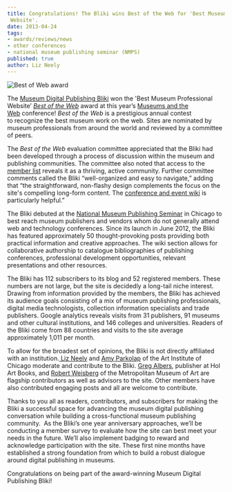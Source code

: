 ```yaml
---
title: Congratulations! The Bliki wins Best of the Web for 'Best Museum Professional
 Website'.
date: 2013-04-24 
tags:
- awards/reviews/news
- other conferences
- national museum publishing seminar (NMPS)
published: true
author: Liz Neely
---
```

![Best of Web award]({{site.baseurl}}/assets/img/best-of-web.jpg)

<p>The <a href="http://digitalpublishingbliki.com" target="_blank">Museum Digital Publishing Bliki</a> won the 'Best Museum Professional Website’ <em><a href="http://mw2013.museumsandtheweb.com/best-of-the-web-winners/" target="_blank">Best of the Web</a> </em>award at this year’s <a href="http://mw2013.museumsandtheweb.com/" target="_blank">Museums and the Web</a> conference! <em>Best of the Web </em>is a prestigious annual contest to recognize the best museum work on the web. Sites are nominated by museum professionals from around the world and reviewed by a committee of peers.</p>
<p>The <em>Best of the Web </em>evaluation committee appreciated that the Bliki had been developed through a process of discussion within the museum and publishing communities. The committee also noted that access to the <a title="Members" href="http://digitalpublishingbliki.com/members/" target="_blank">member list</a> reveals it as a thriving, active community. Further committee comments called the Bliki “well-organized and easy to navigate,” adding that “the straightforward, non-flashy design complements the focus on the site's compelling long-form content. The <a href="http://digitalpublishingbliki.com/wiki/museum-digital-publishing-wiki/conferences-events/" target="_blank">conference and event wiki</a> is particularly helpful.”</p>
<p>The Bliki debuted at the <a href="https://grahamschool.uchicago.edu/content/national-museum-publishing-seminar">National Museum Publishing Seminar</a> in Chicago to best reach museum publishers and vendors whom do not generally attend web and technology conferences. Since its launch in June 2012, the Bliki has featured approximately 50 thought-provoking posts providing both practical information and creative approaches. The wiki section allows for collaborative authorship to catalogue bibliographies of publishing conferences, professional development opportunities, relevant presentations and other resources.</p>
<p>The Bliki has 112 subscribers to its blog and 52 registered members. These numbers are not large, but the site is decidedly a long-tail niche interest. Drawing from information provided by the members, the Bliki has achieved its audience goals consisting of a mix of museum publishing professionals, digital media technologists, collection information specialists and trade publishers. Google analytics reveals visits from 31 publishers, 91 museums and other cultural institutions, and 146 colleges and universities. Readers of the Bliki come from 88 countries and visits to the site average approximately 1,011 per month.</p>
<p>To allow for the broadest set of opinions, the Bliki is not directly affiliated with an institution.<a href="http://digitalpublishingbliki.com/members/eneely/" target="_blank"> Liz Neely</a> and <a href="http://digitalpublishingbliki.com/members/aweber2/" target="_blank">Amy Parkolap</a> of the Art Institute of Chicago moderate and contribute to the Bliki. <a href="http://digitalpublishingbliki.com/members/galbers/" target="_blank">Greg Albers</a>, publisher at Hol Art Books, and <a href="http://digitalpublishingbliki.com/members/robert-weisberg/" target="_blank">Robert Weisberg</a> of the Metropolitan Museum of Art are flagship contributors as well as advisors to the site. Other members have also contributed engaging posts and all are welcome to contribute.</p>
<p>Thanks to you all as readers, contributors, and subscribers for making the Bliki a successful space for advancing the museum digital publishing conversation while building a cross-functional museum publishing community.  As the Bliki’s one year anniversary approaches, we’ll be conducting a member survey to evaluate how the site can best meet your needs in the future. We’ll also implement badging to reward and acknowledge participation with the site. These first nine months have established a strong foundation from which to build a robust dialogue around digital publishing in museums.</p>
<p>Congratulations on being part of the award-winning Museum Digital Publishing Bliki!</p>
